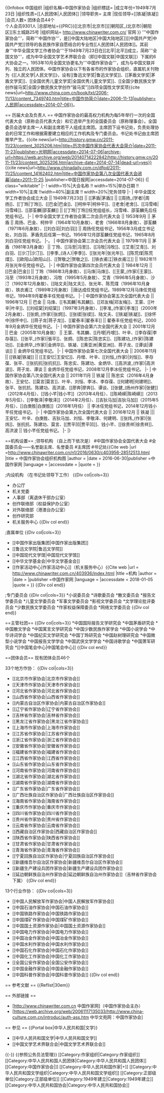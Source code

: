 {{Infobox 中国组织
|组织名稱=中国作家协会
|组织標誌=
|成立年份=1949年7月23日
|组织性质=[[人民团体|人民团体]]
|领导职务= 主席
|现任领导=[[铁凝|铁凝]]
|会员人数= 团体会员44个<br>个人会员9301人
|总部地址={{PRC}}[[北京市|北京市]][[朝阳区_(北京市)|朝阳区]]东土城路25号
|组织网站= http://www.chinawriter.com.cn/ 官网
}}
'''中国作家协会'''，简称'''中国作协'''，是[[中国大陆地区|中国大陆地区]][[中国共产党|中国共产党]]领导的各民族作家自愿结合的专业性[[人民团体|人民团体]]。其前身'''中华全国文学工作者协会'''于1949年7月23日在[[北平|北平]]成立，简称'''全国文协'''，成为中华全国文学艺术界联合会（即[[中国文联|中国文联]]）下属的6大协会之一。1953年10月全国文协更名为'''中国作家协会'''，成为与中国文联并列、独立的人民团体。中国作家协会以下有各省市的作家协会组织，直属机关刊物为《[[人民文学|人民文学]]》，设有[[鲁迅文学奖|鲁迅文学奖]]、[[茅盾文学奖|茅盾文学奖]]、[[全国优秀儿童文学奖|全国优秀儿童文学奖]]、[[全国少数民族文学创作骏马奖|全国少数民族文学创作“骏马奖”]]四项全国性文学奖项<ref>{{cite news|url=http://www.china.com.cn/book/txt/2006-11/13/content_7349740.htm|title=中国作协简介|date=2006-11-13|publisher=人民网|accessdate=2014-07-06}}</ref>。

== 历届大会及负责人 ==
中国作家协会的最高权力机构为每5年举行一次的全国代表大会（原称会员代表大会）和它选举产生的全国委员会（原称理事会）。全国委员会选举主席一人和副主席若干人组成主席团。主席团下设书记处，负责处理协会的日常工作和根据需要建立相应的工作机构及专门委员会。书记处书记由主席团推举产生。<ref>{{cite news|url=http://history.gmw.cn/2011-11/23/content_3025206.htm|title=历次中国作家协会代表大会简介|date=2011-11-23|publisher=光明网|accessdate=2014-07-06|archive-url=https://web.archive.org/web/20140714222842/http://history.gmw.cn/2011-11/23/content_3025206.htm|archive-date=2014-07-14|dead-url=yes}}</ref><ref>{{cite news|url=http://www.chinadaily.com.cn/dfpd/2011-11/25/content_14162402.htm|title=中国作家协会第八次全国代表大会闭幕|date=2011-11-25 |publisher=中国日报网|accessdate=2014-07-06}}</ref>
{| class="wikitable"
|-
! width=15%|大会名称 !! width=15%|举办日期 !! width=10%|主席 !!width=40%|副主席 !! width=20%|党务领导
|-
| 中华全国文学工作者协会成立大会 || 1949年7月23日 || [[茅盾|茅盾]] || [[周扬_(学者)|周扬]]、[[丁玲|丁玲]]、[[巴金|巴金]]、[[柯仲平|柯仲平]]、[[老舍|老舍]]、[[冯雪峰|冯雪峰]]、[[邵荃麟|邵荃麟]] || [[丁玲|丁玲]]任党组组长，冯雪峰、邵荃麟先后任党组书记。
|-
| 中华全国文学工作者协会第二次会员代表大会 || 1953年9月 || 茅盾 || 周扬、巴金、柯仲平（1964年10月身故）、老舍（1966年8月身故）、邵荃麟（1971年6月身故）、[[刘白羽|刘白羽]] || 周扬任党组书记，1956年3月成立书记处，刘白羽、茅盾先后任第一书记。1956年12月邵荃麟任党组书记，1965年8月刘白羽任党组书记。
|-。
| 中国作家协会第三次会员代表大会 || 1979年11月 || 茅盾（1981年3月身故） || 丁玲、[[冯至|冯至]]、[[冯牧|冯牧]]、[[艾青|艾青]]、刘白羽、[[沙汀|沙汀]]、[[李季_(诗人)|李季]]、[[张光年|张光年]]、[[陈荒煤|陈荒煤]]、[[欧阳山|欧阳山]]、[[贺敬之|贺敬之]]、[[铁衣甫江|铁衣甫江]] || 1982年11月张光年任党组书记。
|-
| 中国作家协会第四次会员代表大会 || 1984年12月 || [[巴金|巴金]] || 丁玲（1986年3月身故）、[[马烽|马烽]]、[[王蒙_(作家)|王蒙]]、冯至（1993年2月身故）、冯牧（1995年5月身故）、艾青（1996年5月身故）、沙汀（1992年12月身故）、[[陆文夫|陆文夫]]、张光年、陈荒煤（1996年10月身故）、铁衣甫江（1989年2月身故）||唐达成任党组书记。1989年12月马烽任党组书记，1994年9月翟泰丰任党组书记。
|-
| 中国作家协会第五次全国代表大会 || 1996年12月 || 巴金 || 马烽、[[韦其麟|韦其麟]]、[[邓友梅|邓友梅]]、王蒙、[[叶辛|叶辛]]、[[刘绍棠|刘绍棠]]（1997年3月身故）、[[李准_(作家)|李准]]（2000年2月身故）、[[张炯_(作家)|张炯]]、[[张锲|张锲]]、陆文夫、[[铁凝|铁凝]]、[[徐怀中|徐怀中]]、[[蒋子龙|蒋子龙]]、[[翟泰丰|翟泰丰]] || 翟泰丰任党组书记，2000年9月金炳华任党组书记。
|-
| 中国作家协会第六次全国代表大会 || 2001年12月 || 巴金（2005年10月身故） || 王蒙、韦其麟、[[丹增|丹增]]、叶辛、[[李存葆|李存葆]]、[[张平_(作家)|張平]]、张炯、[[陈忠实|陈忠实]]、[[陈建功_(作家)|陈建功]]、[[金炳华_(作家)|金炳华]]、铁凝、[[黄亚洲|黄亚洲]]、蒋子龙、[[谭谈|谭谈]] || 金炳华任党组书记。
|-
| 中国作家协会第七次全国代表大会 || 2006年11月 || [[铁凝|铁凝]] || [[王安忆|王安忆]]、丹增、叶辛、[[刘恒_(作家)|刘恒]]、李存葆、张平、[[张抗抗|张抗抗]]、陈忠实、陈建功、金炳华、[[高洪波_(作家)|高洪波]]、蒋子龙、谭谈 || 金炳华任党组书记，2008年12月李冰任党组书记。
|-
| 中国作家协会第八次全国代表大会 || 2011年11月 || 铁凝 ||| 陈忠实（2016年4月身故）、王安忆、[[莫言|莫言]]、叶辛、刘恒、李冰、李存葆、[[何建明|何建明]]、张平、张抗抗、陈建功、高洪波、[[廖奔|廖奔]]、谭谈、[[张健_(扬州作家)|张健]]（2012年4月任）、[[钱小芊|钱小芊]]（2013年4月任）、[[陈崎嵘|陈崎嵘]]（2013年5月任）、[[李敬泽|李敬泽]]（2014年2月任）、[[吉狄马加|吉狄马加]]（2015年5月任）、[[白庚胜|白庚胜]]（2016年1月任） || 李冰任党组书记，2014年12月钱小芊任党组书记。
|-
| 中国作家协会第九次全国代表大会 || 2016年12月 || 铁凝 ||| 王安忆、叶辛、白庚胜、吉狄马加、刘恒、李敬泽、何建明、[[张炜_(作家)|张炜]]、张抗抗、陈建功、莫言、[[贾平凹|贾平凹]]、钱小芊、[[徐贵祥|徐贵祥]]、高洪波 || 钱小芊任党组书记。
|-
|}

==机构设置==
;领导机构
（自上而下依次是）
#中国作家协会全国代表大会
#全国委员会——名誉副主席、名誉委员
#主席团
#书记处<ref name=jgtu>{{Cite web |url =http://www.chinawriter.com.cn/n1/2016/0630/c403956-28512513.html  |title = 中国作家协会组织机构图 |author =  |date = 2016-06-30|publisher =中国作家网 |language =  |accessdate =  |quote =  }}</ref>

;内设机构
（在书记处领导下工作）
{{Div col|cols=3}}
* 办公厅
* 机关党委
* 人事部（离退休干部办公室）
* 创作联络部（权益保护办公室）
* 对外联络部（港澳台办公室）
* 创作研究部
* 机关服务中心<ref name=jgtu/>
{{Div col end}}

;直属单位
{{Div col|cols=3}}
* [[中国作家出版集团|中国作家出版集团]]
* [[鲁迅文学院|鲁迅文学院]]
* [[中国现代文学馆|中国现代文学馆]]
* [[中华文学基金会|中华文学基金会]]
* [[作家活动中心|作家活动中心]]（机关服务中心）<ref name=jgtu/><ref name=jigou>{{Cite web |url = http://www.chinawriter.com.cn/403936/index.html |title =机构  |author =  |date =  |publisher =中国作家网  |language =  |accessdate = 2018-01-05 |quote =  }}</ref>
{{Div col end}}

;专门委员会
{{Div col|cols=3}}
*小说委员会
*诗歌委员会
*散文委员会
*报告文学委员会
*儿童文学委员会
*军事文学委员会
*影视文学委员会
*文学理论批评委员会
*少数民族文学委员会
*作家权益保障委员会
*网络文学委员会<ref name=jigou/>
{{Div col end}}

==主管社团==
{{Div col|cols=3}}
*中国国际报告文学研究会
*中国茅盾研究会
*中国散文学会
*中国寓言文学研究会
*中国少数民族作家学会
*中国小说学会
*中华诗词学会
*中国纪实文学研究会
*中国丁玲研究会
*中国赵树理研究会
*中国微型小说学会
*中国报告文学学会
*中国武侠文学学会
*中国诗歌学会
*中国萧军研究会
*[[中国笔会中心|中国笔会中心]]<ref name=jigou/>
{{Div col end}}

==团体会员==
现有团体会员46个

33个地方作协：
{{Div col|cols=3}}
* [[北京市作家协会|北京市作家协会]]
* [[天津市作家协会|天津市作家协会]]
* [[河北省作家协会|河北省作家协会]]
* [[山西省作家协会|山西省作家协会]]
* [[内蒙古自治区作家协会|内蒙古自治区作家协会]]
* [[辽宁省作家协会|辽宁省作家协会]]
* [[吉林省作家协会|吉林省作家协会]]
* [[黑龙江省作家协会|黑龙江省作家协会]]
* [[上海市作家协会|上海市作家协会]]
* [[江苏省作家协会|江苏省作家协会]]
* [[浙江省作家协会|浙江省作家协会]]
* [[安徽省作家协会|安徽省作家协会]]
* [[福建省作家协会|福建省作家协会]]
* [[江西省作家协会|江西省作家协会]]
* [[山东省作家协会|山东省作家协会]]
* [[河南省作家协会|河南省作家协会]]
* [[湖北省作家协会|湖北省作家协会]]
* [[湖南省作家协会|湖南省作家协会]]
* [[广东省作家协会|广东省作家协会]]
* [[广西壮族自治区作家协会|广西壮族自治区作家协会]]
* [[海南省作家协会|海南省作家协会]]
* [[重庆市作家协会|重庆市作家协会]]
* [[四川省作家协会|四川省作家协会]]
* [[贵州省作家协会|贵州省作家协会]]
* [[云南省作家协会|云南省作家协会]]
* [[西藏自治区作家协会|西藏自治区作家协会]]
* [[陕西省作家协会|陕西省作家协会]]
* [[甘肃省作家协会|甘肃省作家协会]]
* [[青海省作家协会|青海省作家协会]]
* [[宁夏回族自治区作家协会|宁夏回族自治区作家协会]]
* [[新疆维吾尔自治区作家协会|新疆维吾尔自治区作家协会]]
* [[新疆生产建设兵团作家协会|新疆生产建设兵团作家协会]]
* [[延边朝鲜族自治州作家协会|延边朝鲜族自治州作家协会]]（吉林省作家协会下属）
{{Div col end}}

13个行业作协：
{{Div col|cols=3}}
* [[中国人民解放军作家协会|中国人民解放军作家协会]]
* [[中国石油作家协会|中国石油作家协会]]
* [[中国铁路作家协会|中国铁路作家协会]]
* [[中国煤矿作家协会|中国煤矿作家协会]]
* [[中国国土资源作家协会|中国国土资源作家协会]]
* [[中国电力作家协会|中国电力作家协会]]
* [[中国冶金作家协会|中国冶金作家协会]]
* [[中国水利作家协会|中国水利作家协会]]
* [[中国石化作家协会|中国石化作家协会]]
* [[中国化工作家协会|中国化工作家协会]]
* [[全国公安作家协会|全国公安作家协会]]
* [[中国金融作家协会|中国金融作家协会]]
* [[中国科普作家协会|中国科普作家协会]]
{{Div col end}}

== 参考文献 ==
{{Reflist|30em}}

== 外部链接 ==
* [http://www.chinawriter.com.cn 中国作家网]（中国作家协会主办）
* [https://web.archive.org/web/20061117135033/http://www.china-culture.com.cn/introduc/auth-ass.htm 中华文苑网：中国作家协会]

== 参见 ==
{{Portal box|中华人民共和国|文学}}
* [[中华人民共和国文学|中华人民共和国文学]]
* [[中国文学艺术界联合会|中国文学艺术界联合会]]

{{-}}
{{参照公务员法管理}}
[[Category:作家组织|Category:作家组织]]
[[Category:中华人民共和国人民团体|Category:中华人民共和国人民团体]]
[[Category:中国作家协会|]]
[[Category:中华人民共和国作家|+]]
[[Category:中华人民共和国文学组织|Category:中华人民共和国文学组织]]
[[Category:正部级单位|Category:正部级单位]]
[[Category:1949年建立|Category:1949年建立]]
[[Category:中华人民共和国协会|Category:中华人民共和国协会]]